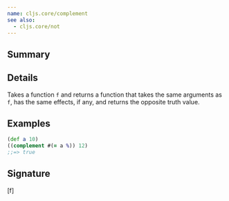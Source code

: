 ```yaml
---
name: cljs.core/complement
see also:
  - cljs.core/not
---
```


## Summary

## Details

Takes a function `f` and returns a function that takes the same arguments as
`f`, has the same effects, if any, and returns the opposite truth value.

## Examples

```clj
(def a 10)
((complement #(= a %)) 12)
;;=> true
```

## Signature
[f]
